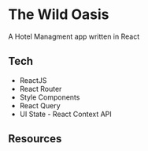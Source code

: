 # The Wild Oasis

A Hotel Managment app written in React

## Tech

- ReactJS
- React Router
- Style Components
- React Query
- UI State - React Context API

## Resources
